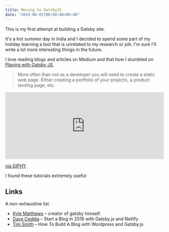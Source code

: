 ```yaml
---
title: Moving to GatsbyJS
date: "2019-06-01T00:00:00+00:00"
---
```


This is my first attempt at building a Gatsby site.

It's a hot summer day in India and I decided to spend some
part of my holiday learning a tool that is unrelated to my research 
or job. I'm sure I'll write a lot more interesting things in the future.

I love reading blogs and articles on Medium and that how I stumbled on
[Playing with Gatsby JS](https://medium.com/@martinho_t/playing-with-gatsby-js-68127ed448b1).

>More often than not as a developer you will need to create a static web page. Either creating a portfolio of your projects, a product landing page, etc.

<div style="width:100%;height:0;padding-bottom:42%;position:relative;"><iframe src="https://giphy.com/embed/rY93u9tQbybks" width="100%" height="100%" style="position:absolute" frameBorder="0" class="giphy-embed" allowFullScreen></iframe></div><p><a href="https://giphy.com/gifs/great-dicaprio-leonardo-rY93u9tQbybks">via GIPHY</a></p>

I found these tutorials extremely useful

## Links

A non-exhaustive list.

- [Kyle Matthews](https://www.bricolage.io/) – creator of gatsby himself.
- [Dave Ceddia](https://daveceddia.com/start-blog-gatsby-netlify/) – Start a Blog in 2019 with Gatsby.js and Netlify
- [Tim Smith](https://www.iamtimsmith.com/blog/how-to-build-a-blog-with-wordpress-and-gatsby-part-2/) – How To Build A Blog with Wordpress and Gatsby.js